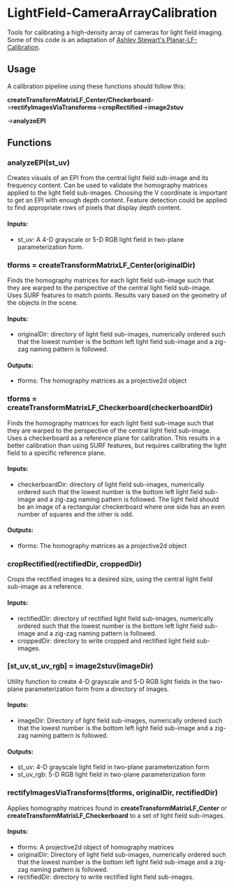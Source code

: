 # LightField-CameraArrayCalibration
Tools for calibrating a high-density array of cameras for light field imaging. Some of this code is an adaptation of [Ashley Stewart's Planar-LF-Calibration](https://github.com/astewartau/Planar-LF-Calibration).

## Usage
A calibration pipeline using these functions should follow this:

**createTransformMatrixLF_Center/Checkerboard**->**rectifyImagesViaTransforms**->**cropRectified**->**image2stuv**

->**analyzeEPI**

## Functions

### analyzeEPI(st_uv)
Creates visuals of an EPI from the central light field sub-image and its frequency content. Can be used to validate the homography matrices applied to the light field sub-images. Choosing the V coordinate is important to get an EPI with enough depth content. Feature detection could be applied to find appropriate rows of pixels that display depth content.

#### Inputs:
* st_uv: A 4-D grayscale or 5-D RGB light field in two-plane parameterization form.

### tforms = createTransformMatrixLF_Center(originalDir)
Finds the homography matrices for each light field sub-image such that they are warped to the perspective of the central light field sub-image. Uses SURF features to match points. Results vary based on the geometry of the objects in the scene.

#### Inputs:
* originalDir: directory of light field sub-images, numerically ordered such that the lowest number is the bottom left light field sub-image and a zig-zag naming pattern is followed.

#### Outputs:
* tforms: The homography matrices as a projective2d object

### tforms = createTransformMatrixLF_Checkerboard(checkerboardDir)
Finds the homography matrices for each light field sub-image such that they are warped to the perspective of the central light field sub-image. Uses a checkerboard as a reference plane for calibration. This results in a better calibration than using SURF features, but requires calibrating the light field to a specific reference plane. 

#### Inputs:
* checkerboardDir: directory of light field sub-images, numerically ordered such that the lowest number is the bottom left light field sub-image and a zig-zag naming pattern is followed. The light field should be an image of a rectangular checkerboard where one side has an even number of squares and the other is odd.

#### Outputs:
* tforms: The homography matrices as a projective2d object

### cropRectified(rectifiedDir, croppedDir)
Crops the rectified images to a desired size, using the central light field sub-image as a reference.

#### Inputs:
* rectifiedDir: directory of rectified light field sub-images, numerically ordered such that the lowest number is the bottom left light field sub-image and a zig-zag naming pattern is followed.
* croppedDir: directory to write cropped and rectified light field sub-images.

### [st_uv,st_uv_rgb] = image2stuv(imageDir)
Utility function to create 4-D grayscale and 5-D RGB light fields in the two-plane parameterization form from a directory of images.

#### Inputs:
* imageDir: Directory of light field sub-images, numerically ordered such that the lowest number is the bottom left light field sub-image and a zig-zag naming pattern is followed.

#### Outputs:
* st_uv: 4-D grayscale light field in two-plane parameterization form
* st_uv_rgb: 5-D RGB light field in two-plane parameterization form

### rectifyImagesViaTransforms(tforms, originalDir, rectifiedDir)
Applies homography matrices found in **createTransformMatrixLF_Center** or **createTransformMatrixLF_Checkerboard** to a set of light field sub-images.

#### Inputs:
* tforms: A projective2d object of homography matrices
* originalDir: Directory of light field sub-images, numerically ordered such that the lowest number is the bottom left light field sub-image and a zig-zag naming pattern is followed.
* rectifiedDir: directory to write rectified light field sub-images.
